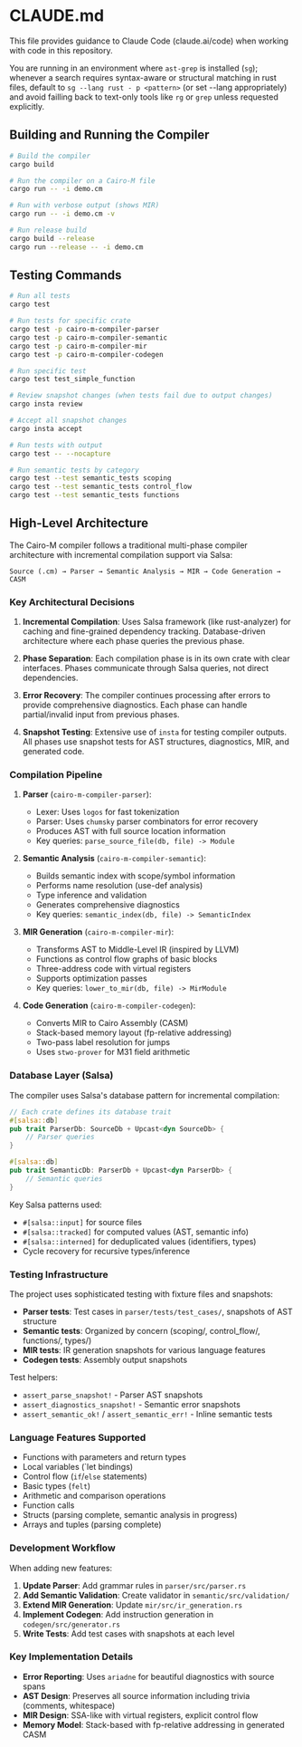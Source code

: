# CLAUDE.md

This file provides guidance to Claude Code (claude.ai/code) when working with
code in this repository.

You are running in an environment where `ast-grep` is installed (`sg`); whenever
a search requires syntax-aware or structural matching in rust files, default to
`sg --lang rust - p <pattern>` (or set --lang appropriately) and avoid failling
back to text-only tools like `rg` or `grep` unless requested explicitly.

## Building and Running the Compiler

```bash
# Build the compiler
cargo build

# Run the compiler on a Cairo-M file
cargo run -- -i demo.cm

# Run with verbose output (shows MIR)
cargo run -- -i demo.cm -v

# Run release build
cargo build --release
cargo run --release -- -i demo.cm
```

## Testing Commands

```bash
# Run all tests
cargo test

# Run tests for specific crate
cargo test -p cairo-m-compiler-parser
cargo test -p cairo-m-compiler-semantic
cargo test -p cairo-m-compiler-mir
cargo test -p cairo-m-compiler-codegen

# Run specific test
cargo test test_simple_function

# Review snapshot changes (when tests fail due to output changes)
cargo insta review

# Accept all snapshot changes
cargo insta accept

# Run tests with output
cargo test -- --nocapture

# Run semantic tests by category
cargo test --test semantic_tests scoping
cargo test --test semantic_tests control_flow
cargo test --test semantic_tests functions
```

## High-Level Architecture

The Cairo-M compiler follows a traditional multi-phase compiler architecture
with incremental compilation support via Salsa:

```text
Source (.cm) → Parser → Semantic Analysis → MIR → Code Generation → CASM
```

### Key Architectural Decisions

1. **Incremental Compilation**: Uses Salsa framework (like rust-analyzer) for
   caching and fine-grained dependency tracking. Database-driven architecture
   where each phase queries the previous phase.

2. **Phase Separation**: Each compilation phase is in its own crate with clear
   interfaces. Phases communicate through Salsa queries, not direct
   dependencies.

3. **Error Recovery**: The compiler continues processing after errors to provide
   comprehensive diagnostics. Each phase can handle partial/invalid input from
   previous phases.

4. **Snapshot Testing**: Extensive use of `insta` for testing compiler outputs.
   All phases use snapshot tests for AST structures, diagnostics, MIR, and
   generated code.

### Compilation Pipeline

1. **Parser** (`cairo-m-compiler-parser`):
   - Lexer: Uses `logos` for fast tokenization
   - Parser: Uses `chumsky` parser combinators for error recovery
   - Produces AST with full source location information
   - Key queries: `parse_source_file(db, file) -> Module`

2. **Semantic Analysis** (`cairo-m-compiler-semantic`):
   - Builds semantic index with scope/symbol information
   - Performs name resolution (use-def analysis)
   - Type inference and validation
   - Generates comprehensive diagnostics
   - Key queries: `semantic_index(db, file) -> SemanticIndex`

3. **MIR Generation** (`cairo-m-compiler-mir`):
   - Transforms AST to Middle-Level IR (inspired by LLVM)
   - Functions as control flow graphs of basic blocks
   - Three-address code with virtual registers
   - Supports optimization passes
   - Key queries: `lower_to_mir(db, file) -> MirModule`

4. **Code Generation** (`cairo-m-compiler-codegen`):
   - Converts MIR to Cairo Assembly (CASM)
   - Stack-based memory layout (fp-relative addressing)
   - Two-pass label resolution for jumps
   - Uses `stwo-prover` for M31 field arithmetic

### Database Layer (Salsa)

The compiler uses Salsa's database pattern for incremental compilation:

```rust
// Each crate defines its database trait
#[salsa::db]
pub trait ParserDb: SourceDb + Upcast<dyn SourceDb> {
    // Parser queries
}

#[salsa::db]
pub trait SemanticDb: ParserDb + Upcast<dyn ParserDb> {
    // Semantic queries
}
```

Key Salsa patterns used:

- `#[salsa::input]` for source files
- `#[salsa::tracked]` for computed values (AST, semantic info)
- `#[salsa::interned]` for deduplicated values (identifiers, types)
- Cycle recovery for recursive types/inference

### Testing Infrastructure

The project uses sophisticated testing with fixture files and snapshots:

- **Parser tests**: Test cases in `parser/tests/test_cases/`, snapshots of AST
  structure
- **Semantic tests**: Organized by concern (scoping/, control_flow/, functions/,
  types/)
- **MIR tests**: IR generation snapshots for various language features
- **Codegen tests**: Assembly output snapshots

Test helpers:

- `assert_parse_snapshot!` - Parser AST snapshots
- `assert_diagnostics_snapshot!` - Semantic error snapshots
- `assert_semantic_ok!` / `assert_semantic_err!` - Inline semantic tests

### Language Features Supported

- Functions with parameters and return types
- Local variables (`let bindings)
- Control flow (`if`/`else` statements)
- Basic types (`felt`)
- Arithmetic and comparison operations
- Function calls
- Structs (parsing complete, semantic analysis in progress)
- Arrays and tuples (parsing complete)

### Development Workflow

When adding new features:

1. **Update Parser**: Add grammar rules in `parser/src/parser.rs`
2. **Add Semantic Validation**: Create validator in `semantic/src/validation/`
3. **Extend MIR Generation**: Update `mir/src/ir_generation.rs`
4. **Implement Codegen**: Add instruction generation in
   `codegen/src/generator.rs`
5. **Write Tests**: Add test cases with snapshots at each level

### Key Implementation Details

- **Error Reporting**: Uses `ariadne` for beautiful diagnostics with source
  spans
- **AST Design**: Preserves all source information including trivia (comments,
  whitespace)
- **MIR Design**: SSA-like with virtual registers, explicit control flow
- **Memory Model**: Stack-based with fp-relative addressing in generated CASM
